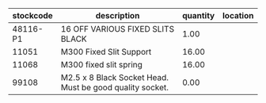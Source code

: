 |stockcode|description|quantity|location|
|---------|-----------|--------|--------|
|48116-P1|16 OFF VARIOUS FIXED SLITS BLACK|1.00||
|11051|M300 Fixed Slit Support|16.00||
|11068|M300 fixed slit spring|16.00||
|99108|M2.5 x 8 Black Socket Head. Must be good quality socket.|0.00||
